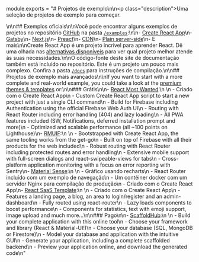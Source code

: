 module.exports = "# Projetos de exemplo\n\n<p class=\"description\">Uma seleção de projetos de exemplo para começar.</p>\n\n## Exemplos oficiais\n\nVocê pode encontrar alguns exemplos de projetos no repositório [GitHub](https://github.com/Foso/material-ui) na pasta [`/examples`](https://github.com/Foso/material-ui/tree/master/examples):\n\n- [Create React App](https://github.com/Foso/material-ui/tree/master/examples/create-react-app)\n- [Gatsby](https://github.com/Foso/material-ui/tree/master/examples/gatsby)\n- [Next.js](https://github.com/Foso/material-ui/tree/master/examples/nextjs)\n- [Preact](https://github.com/Foso/material-ui/tree/master/examples/preact)\n- [CDN](https://github.com/Foso/material-ui/tree/master/examples/cdn)\n- [Plain server-side](https://github.com/Foso/material-ui/tree/master/examples/ssr)\n- E mais\n\nCreate React App é um projeto incrível para aprender React. Dê uma olhada nas [alternativas disponíveis](https://github.com/facebook/create-react-app/blob/master/README.md#popular-alternatives) para ver qual projeto melhor atende às suas necessidades.\n\nO código-fonte deste site de documentação também está incluído no repositório. Este é um projeto um pouco mais complexo. Confira a pasta [`/docs`](https://github.com/Foso/material-ui/tree/master/docs) para instruções de compilação.\n\n## Projetos de exemplo mais avançados\n\nIf you want to start with a more complete and real-world example, you could take a look at the [premium themes & templates](https://themes.material-ui.com/) or:\n\n### Grátis\n\n- [React Most Wanted](https://github.com/TarikHuber/react-most-wanted):\n    \n  - Criado com o Create React App\n  - Custom Create React App script to start a new project with just a single CLI command\n  - Build for Firebase including Authentication using the official Firebase Web Auth UI\n  - Routing with React Router including error handling (404) and lazy loading\n  - All PWA features included (SW, Notifications, deferred installation prompt and more)\n  - Optimized and scalable performance (all ~100 points on Lighthouse)\n- [RMUIF](https://github.com/phoqe/rmuif):\n    \n  - Bootstrapped with Create React App, the same tooling works from the get-go\n  - Built on top of Firebase with all their products for the web included\n  - Robust routing with React Router including protected routes and error handling\n  - Extensive mobile support with full-screen dialogs and react-swipeable-views for tabs\n  - Cross-platform application monitoring with a focus on error reporting with Sentry\n- [Material Sense](https://github.com/alexanmtz/material-sense):\n    \n  - Gráfico usando recharts\n  - React Router incluído com um exemplo de navegação\n  - Um contêiner docker com um servidor Nginx para compilação de produção\n  - Criado com o Create React App\n- [React SaaS Template](https://github.com/dunky11/react-saas-template):\n    \n  - Criado com o Create React App\n  - Features a landing page, a blog, an area to login/register and an admin-dashboard\n  - Fully routed using react-router\n  - Lazy loads components to boost performance\n  - Components for statistics, text with emoji support, image upload and much more...\n\n### Pago\n\n- [ScaffoldHub](https://scaffoldhub.io/?partner=1):\n    \n  - Build your complete application with this online tool\n  - Choose your framework and library (React & Material-UI!)\n  - Choose your database (SQL, MongoDB or Firestore)\n  - Model your database and application with the intuitive GUI\n  - Generate your application, including a complete scaffolded backend\n  - Preview your application online, and download the generated code\n"